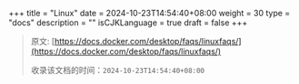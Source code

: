 +++
title = "Linux"
date = 2024-10-23T14:54:40+08:00
weight = 30
type = "docs"
description = ""
isCJKLanguage = true
draft = false
+++

> 原文: [https://docs.docker.com/desktop/faqs/linuxfaqs/](https://docs.docker.com/desktop/faqs/linuxfaqs/)
>
> 收录该文档的时间：`2024-10-23T14:54:40+08:00`
